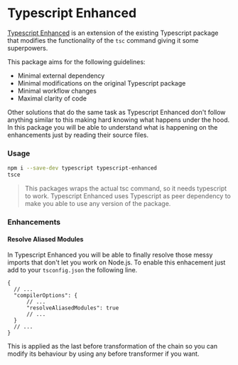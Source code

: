 Typescript Enhanced
===================

[Typescript Enhanced](https://github.com/Rzial/typescript-enhanced) is an
extension of the existing Typescript package that modifies the functionality of
the `tsc` command giving it some superpowers.

This package aims for the following guidelines:
* Minimal external dependency
* Minimal modifications on the original Typescript package
* Minimal workflow changes 
* Maximal clarity of code

Other solutions that do the same task as Typescript Enhanced don't follow
anything similar to this making hard knowing what happens under the hood. In
this package you will be able to understand what is happening on the
enhancements just by reading their source files.

### Usage
```bash
npm i --save-dev typescript typescript-enhanced
tsce
```

> This packages wraps the actual tsc command, so it needs typescript to work.
> Typescript Enhanced uses Typescript as peer dependency to make you able to
> use any version of the package.

### Enhancements
#### Resolve Aliased Modules
In Typescript Enhanced you will be able to finally resolve those messy imports 
that don't let you work on Node.js.
To enable this enhacement just add to your `tsconfig.json` the following line.
```json5
{
  // ...
  "compilerOptions": {
      // ...
      "resolveAliasedModules": true
      // ...
  }
  // ...
}
```

This is applied as the last before transformation of the chain so you can
modify its behaviour by using any before transformer if you want.
